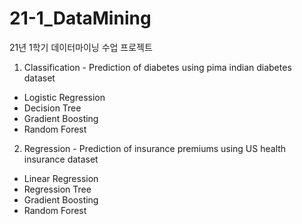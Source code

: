# 21-1_DataMining

21년 1학기 데이터마이닝 수업 프로젝트

1. Classification - Prediction of diabetes using pima indian diabetes dataset
- Logistic Regression
- Decision Tree
- Gradient Boosting
- Random Forest


2. Regression - Prediction of insurance premiums using US health insurance dataset
- Linear Regression
- Regression Tree
- Gradient Boosting
- Random Forest
